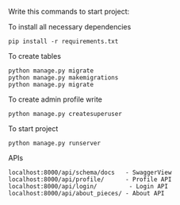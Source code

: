 Write this commands to start project:

To install all necessary dependencies 
```
pip install -r requirements.txt
```
To create tables 
```
python manage.py migrate
python manage.py makemigrations
python manage.py migrate
```
To create admin profile write
```
python manage.py createsuperuser
```
To start project 
```
python manage.py runserver
```
APIs
```
localhost:8000/api/schema/docs   - SwaggerView
localhost:8000/api/profile/      - Profile API
localhost:8000/api/login/         - Login API
localhost:8000/api/about_pieces/ - About API
```
